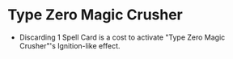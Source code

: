 # Type Zero Magic Crusher

*   Discarding 1 Spell Card is a cost to activate "Type Zero Magic Crusher"'s Ignition-like effect.
